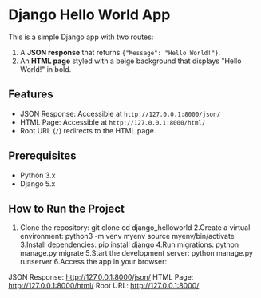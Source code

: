 # Django Hello World App

This is a simple Django app with two routes:
1. A **JSON response** that returns `{"Message": "Hello World!"}`.
2. An **HTML page** styled with a beige background that displays "Hello World!" in bold.

## Features
- JSON Response: Accessible at `http://127.0.0.1:8000/json/`
- HTML Page: Accessible at `http://127.0.0.1:8000/html/`
- Root URL (`/`) redirects to the HTML page.

## Prerequisites
- Python 3.x
- Django 5.x

## How to Run the Project
1. Clone the repository:
   git clone <your-repository-url>
   cd django_helloworld
2.Create a virtual environment:
  python3 -m venv myenv
  source myenv/bin/activate
3.Install dependencies:
  pip install django
4.Run migrations:
  python manage.py migrate
5.Start the development server:
  python manage.py runserver
6.Access the app in your browser:

JSON Response: http://127.0.0.1:8000/json/
HTML Page: http://127.0.0.1:8000/html/
Root URL: http://127.0.0.1:8000/



